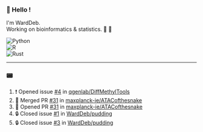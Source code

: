 ### :robot: Hello !

I'm WardDeb.  
Working on bioinformatics & statistics. 🧬 🧪  

![Python](https://img.shields.io/badge/python-3670A0?style=for-the-badge&logo=python&logoColor=ffdd54)  
![R](https://img.shields.io/badge/r-%23276DC3.svg?style=for-the-badge&logo=r&logoColor=white)  
![Rust](https://img.shields.io/badge/rust-%23000000.svg?style=for-the-badge&logo=rust&logoColor=white)  

---

### :pager:

<!--START_SECTION:activity-->
1. ❗ Opened issue [#4](https://github.com/qgenlab/DiffMethylTools/issues/4) in [qgenlab/DiffMethylTools](https://github.com/qgenlab/DiffMethylTools)
2. 🎉 Merged PR [#31](https://github.com/maxplanck-ie/ATACofthesnake/pull/31) in [maxplanck-ie/ATACofthesnake](https://github.com/maxplanck-ie/ATACofthesnake)
3. 💪 Opened PR [#31](https://github.com/maxplanck-ie/ATACofthesnake/pull/31) in [maxplanck-ie/ATACofthesnake](https://github.com/maxplanck-ie/ATACofthesnake)
4. 🔒 Closed issue [#1](https://github.com/WardDeb/pudding/issues/1) in [WardDeb/pudding](https://github.com/WardDeb/pudding)
5. 🔒 Closed issue [#3](https://github.com/WardDeb/pudding/issues/3) in [WardDeb/pudding](https://github.com/WardDeb/pudding)
<!--END_SECTION:activity-->

